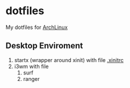 # dotfiles
My dotfiles for [ArchLinux]

## Desktop Enviroment

1. startx (wrapper around xinit) with file [.xinitrc]
2. i3wm with file 
   1. surf
   2. ranger

[ArchLinux]: http://archlinux.org/
[.xinitrc]: ./.xinitrc
